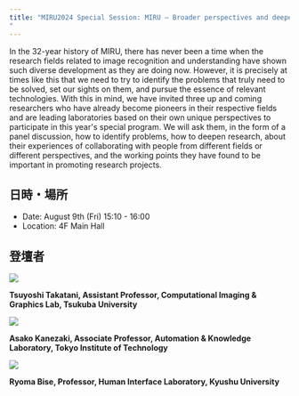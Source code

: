 ```yaml
---
title: "MIRU2024 Special Session: MIRU – Broader perspectives and deeper pursuits
"
---
```


In the 32-year history of MIRU, there has never been a time when the research fields related to image recognition and understanding have shown such diverse development as they are doing now. However, it is precisely at times like this that we need to try to identify the problems that truly need to be solved, set our sights on them, and pursue the essence of relevant technologies. With this in mind, we have invited three up and coming researchers who have already become pioneers in their respective fields and are leading laboratories based on their own unique perspectives to participate in this year's special program. We will ask them, in the form of a panel discussion,  how to identify problems, how to deepen research, about their experiences of collaborating with people from different fields or different perspectives, and the working points they have found to be important in promoting research projects.

## 日時・場所
- Date: August 9th (Fri) 15:10 - 16:00
- Location: 4F Main Hall

## 登壇者

![](/special_event_takatani.png)

**Tsuyoshi Takatani, Assistant Professor, Computational Imaging & Graphics Lab, Tsukuba University**

![](/special_event_kanezaki.png)

**Asako Kanezaki, Associate Professor, Automation & Knowledge Laboratory, Tokyo Institute of Technology**

![](/special_event_bize.png)


**Ryoma Bise, Professor, Human Interface Laboratory, Kyushu University**

